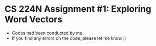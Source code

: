 # CS 224N Assignment #1: Exploring Word Vectors
- Codes had been conducted by me. 
- If you find any errors on the code, please let me know :)
